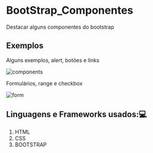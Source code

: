 # BootStrap_Componentes
Destacar alguns componentes do bootstrap

## Exemplos
<p> Alguns exemplos, alert, botões e links </p>

![components](https://user-images.githubusercontent.com/70097577/126885384-6c4a5306-ab6c-461a-bc6b-4d2859cc67d3.png)

<p> Formulários, range e checkbox </p>

![form](https://user-images.githubusercontent.com/70097577/126885446-abd1ff99-0266-4cb8-adb4-7a954752b18b.png)

## Linguagens e Frameworks usados:💻

1. HTML
2. CSS
3. BOOTSTRAP
